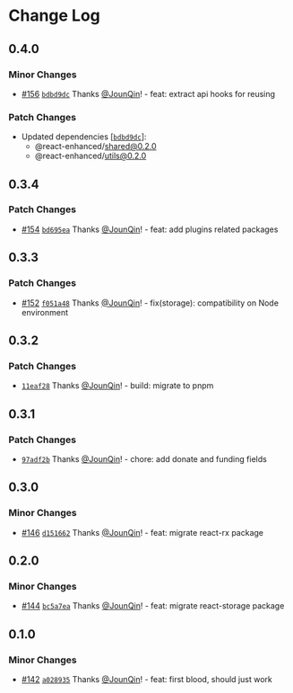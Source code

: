 # Change Log

## 0.4.0

### Minor Changes

- [#156](https://github.com/rx-ts/react/pull/156) [`bdbd9dc`](https://github.com/rx-ts/react/commit/bdbd9dc9cac168e99c0e1b00280509d6ec7f7d78) Thanks [@JounQin](https://github.com/JounQin)! - feat: extract api hooks for reusing

### Patch Changes

- Updated dependencies [[`bdbd9dc`](https://github.com/rx-ts/react/commit/bdbd9dc9cac168e99c0e1b00280509d6ec7f7d78)]:
  - @react-enhanced/shared@0.2.0
  - @react-enhanced/utils@0.2.0

## 0.3.4

### Patch Changes

- [#154](https://github.com/rx-ts/react/pull/154) [`bd695ea`](https://github.com/rx-ts/react/commit/bd695ea990988e3fab45b7096cc804621a1361f8) Thanks [@JounQin](https://github.com/JounQin)! - feat: add plugins related packages

## 0.3.3

### Patch Changes

- [#152](https://github.com/rx-ts/react/pull/152) [`f051a48`](https://github.com/rx-ts/react/commit/f051a487fe56469b36ccd5d28639053edeade154) Thanks [@JounQin](https://github.com/JounQin)! - fix(storage): compatibility on Node environment

## 0.3.2

### Patch Changes

- [`11eaf28`](https://github.com/rx-ts/react/commit/11eaf2825e922de1b836a1006056c6be6cc862db) Thanks [@JounQin](https://github.com/JounQin)! - build: migrate to pnpm

## 0.3.1

### Patch Changes

- [`97adf2b`](https://github.com/rx-ts/react/commit/97adf2be6a3c880d330b01af855574a16e382d48) Thanks [@JounQin](https://github.com/JounQin)! - chore: add donate and funding fields

## 0.3.0

### Minor Changes

- [#146](https://github.com/rx-ts/react/pull/146) [`d151662`](https://github.com/rx-ts/react/commit/d151662c761589ec575fe6be773b2894ae502745) Thanks [@JounQin](https://github.com/JounQin)! - feat: migrate react-rx package

## 0.2.0

### Minor Changes

- [#144](https://github.com/rx-ts/react/pull/144) [`bc5a7ea`](https://github.com/rx-ts/react/commit/bc5a7ea465801b6aa82528483f2c440d86d4147c) Thanks [@JounQin](https://github.com/JounQin)! - feat: migrate react-storage package

## 0.1.0

### Minor Changes

- [#142](https://github.com/rx-ts/react/pull/142) [`a028935`](https://github.com/rx-ts/react/commit/a028935bbbb2c937b8ae7cdef8a91e0c437eb179) Thanks [@JounQin](https://github.com/JounQin)! - feat: first blood, should just work
